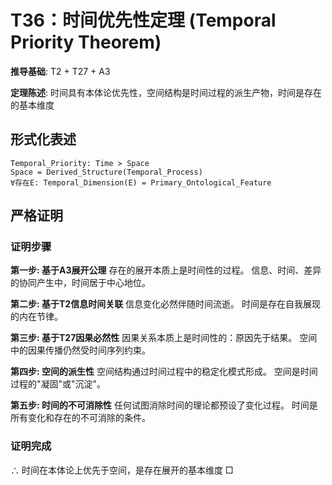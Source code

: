 # T36：时间优先性定理 (Temporal Priority Theorem)

**推导基础**: T2 + T27 + A3

**定理陈述**: 时间具有本体论优先性，空间结构是时间过程的派生产物，时间是存在的基本维度

## 形式化表述
```
Temporal_Priority: Time ≻ Space
Space = Derived_Structure(Temporal_Process)
∀存在E: Temporal_Dimension(E) = Primary_Ontological_Feature
```

## 严格证明

### 证明步骤

**第一步: 基于A3展开公理**
存在的展开本质上是时间性的过程。
信息、时间、差异的协同产生中，时间居于中心地位。

**第二步: 基于T2信息时间关联**
信息变化必然伴随时间流逝。
时间是存在自我展现的内在节律。

**第三步: 基于T27因果必然性**
因果关系本质上是时间性的：原因先于结果。
空间中的因果传播仍然受时间序列约束。

**第四步: 空间的派生性**
空间结构通过时间过程中的稳定化模式形成。
空间是时间过程的"凝固"或"沉淀"。

**第五步: 时间的不可消除性**
任何试图消除时间的理论都预设了变化过程。
时间是所有变化和存在的不可消除的条件。

### 证明完成
∴ 时间在本体论上优先于空间，是存在展开的基本维度 □